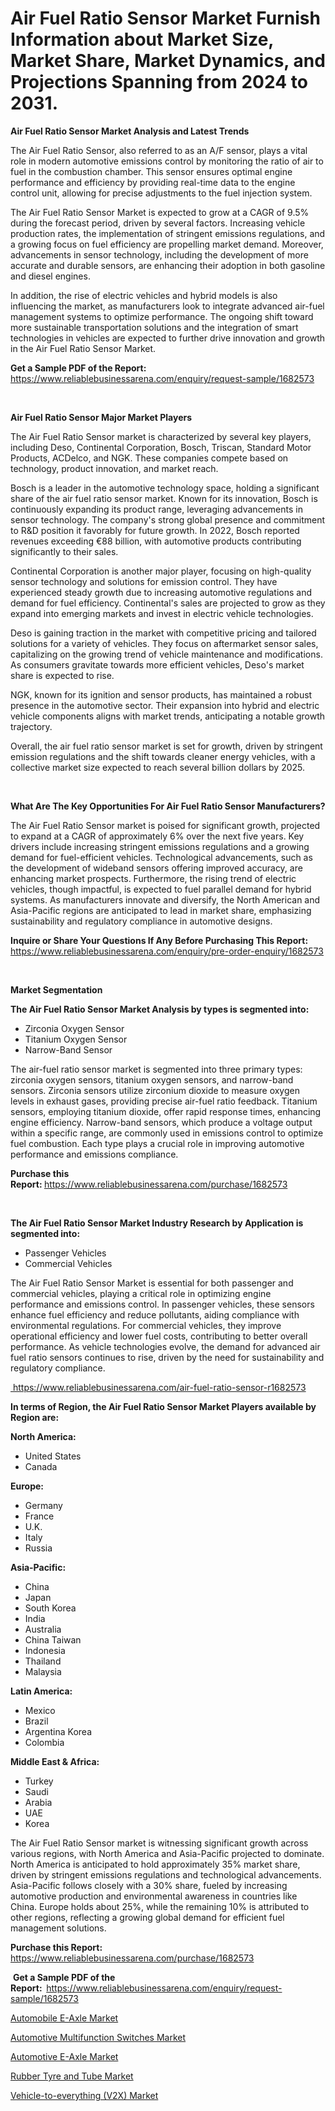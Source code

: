<p><h1>Air Fuel Ratio Sensor Market Furnish Information about Market Size, Market Share, Market Dynamics, and Projections Spanning from 2024 to 2031.</h1></p><p><strong>Air Fuel Ratio Sensor Market Analysis and Latest Trends</strong></p>
<p><p>The Air Fuel Ratio Sensor, also referred to as an A/F sensor, plays a vital role in modern automotive emissions control by monitoring the ratio of air to fuel in the combustion chamber. This sensor ensures optimal engine performance and efficiency by providing real-time data to the engine control unit, allowing for precise adjustments to the fuel injection system. </p><p>The Air Fuel Ratio Sensor Market is expected to grow at a CAGR of 9.5% during the forecast period, driven by several factors. Increasing vehicle production rates, the implementation of stringent emissions regulations, and a growing focus on fuel efficiency are propelling market demand. Moreover, advancements in sensor technology, including the development of more accurate and durable sensors, are enhancing their adoption in both gasoline and diesel engines. </p><p>In addition, the rise of electric vehicles and hybrid models is also influencing the market, as manufacturers look to integrate advanced air-fuel management systems to optimize performance. The ongoing shift toward more sustainable transportation solutions and the integration of smart technologies in vehicles are expected to further drive innovation and growth in the Air Fuel Ratio Sensor Market.</p></p>
<p><strong>Get a Sample PDF of the Report:&nbsp;</strong> <a href="https://www.reliablebusinessarena.com/enquiry/request-sample/1682573?utm_campaign=1551&utm_medium=2&utm_source=Github&utm_content=ia&utm_term=15102024&utm_id=air-fuel-ratio-sensor">https://www.reliablebusinessarena.com/enquiry/request-sample/1682573</a></p>
<p>&nbsp;</p>
<p><strong>Air Fuel Ratio Sensor Major Market Players</strong></p>
<p><p>The Air Fuel Ratio Sensor market is characterized by several key players, including Deso, Continental Corporation, Bosch, Triscan, Standard Motor Products, ACDelco, and NGK. These companies compete based on technology, product innovation, and market reach.</p><p>Bosch is a leader in the automotive technology space, holding a significant share of the air fuel ratio sensor market. Known for its innovation, Bosch is continuously expanding its product range, leveraging advancements in sensor technology. The company's strong global presence and commitment to R&D position it favorably for future growth. In 2022, Bosch reported revenues exceeding €88 billion, with automotive products contributing significantly to their sales.</p><p>Continental Corporation is another major player, focusing on high-quality sensor technology and solutions for emission control. They have experienced steady growth due to increasing automotive regulations and demand for fuel efficiency. Continental's sales are projected to grow as they expand into emerging markets and invest in electric vehicle technologies.</p><p>Deso is gaining traction in the market with competitive pricing and tailored solutions for a variety of vehicles. They focus on aftermarket sensor sales, capitalizing on the growing trend of vehicle maintenance and modifications. As consumers gravitate towards more efficient vehicles, Deso's market share is expected to rise.</p><p>NGK, known for its ignition and sensor products, has maintained a robust presence in the automotive sector. Their expansion into hybrid and electric vehicle components aligns with market trends, anticipating a notable growth trajectory.</p><p>Overall, the air fuel ratio sensor market is set for growth, driven by stringent emission regulations and the shift towards cleaner energy vehicles, with a collective market size expected to reach several billion dollars by 2025.</p></p>
<p>&nbsp;</p>
<p><strong>What Are The Key Opportunities For Air Fuel Ratio Sensor Manufacturers?</strong></p>
<p><p>The Air Fuel Ratio Sensor market is poised for significant growth, projected to expand at a CAGR of approximately 6% over the next five years. Key drivers include increasing stringent emissions regulations and a growing demand for fuel-efficient vehicles. Technological advancements, such as the development of wideband sensors offering improved accuracy, are enhancing market prospects. Furthermore, the rising trend of electric vehicles, though impactful, is expected to fuel parallel demand for hybrid systems. As manufacturers innovate and diversify, the North American and Asia-Pacific regions are anticipated to lead in market share, emphasizing sustainability and regulatory compliance in automotive designs.</p></p>
<p><strong>Inquire or Share Your Questions If Any Before Purchasing This Report:</strong> <a href="https://www.reliablebusinessarena.com/enquiry/pre-order-enquiry/1682573?utm_campaign=1551&utm_medium=2&utm_source=Github&utm_content=ia&utm_term=15102024&utm_id=air-fuel-ratio-sensor">https://www.reliablebusinessarena.com/enquiry/pre-order-enquiry/1682573</a></p>
<p>&nbsp;</p>
<p><strong>Market Segmentation</strong></p>
<p><strong>The Air Fuel Ratio Sensor Market Analysis by types is segmented into:</strong></p>
<p><ul><li>Zirconia Oxygen Sensor</li><li>Titanium Oxygen Sensor</li><li>Narrow-Band Sensor</li></ul></p>
<p><p>The air-fuel ratio sensor market is segmented into three primary types: zirconia oxygen sensors, titanium oxygen sensors, and narrow-band sensors. Zirconia sensors utilize zirconium dioxide to measure oxygen levels in exhaust gases, providing precise air-fuel ratio feedback. Titanium sensors, employing titanium dioxide, offer rapid response times, enhancing engine efficiency. Narrow-band sensors, which produce a voltage output within a specific range, are commonly used in emissions control to optimize fuel combustion. Each type plays a crucial role in improving automotive performance and emissions compliance.</p></p>
<p><strong>Purchase this Report:&nbsp;</strong><a href="https://www.reliablebusinessarena.com/purchase/1682573?utm_campaign=1551&utm_medium=2&utm_source=Github&utm_content=ia&utm_term=15102024&utm_id=air-fuel-ratio-sensor">https://www.reliablebusinessarena.com/purchase/1682573</a></p>
<p>&nbsp;</p>
<p><strong>The Air Fuel Ratio Sensor Market Industry Research by Application is segmented into:</strong></p>
<p><ul><li>Passenger Vehicles</li><li>Commercial Vehicles</li></ul></p>
<p><p>The Air Fuel Ratio Sensor Market is essential for both passenger and commercial vehicles, playing a critical role in optimizing engine performance and emissions control. In passenger vehicles, these sensors enhance fuel efficiency and reduce pollutants, aiding compliance with environmental regulations. For commercial vehicles, they improve operational efficiency and lower fuel costs, contributing to better overall performance. As vehicle technologies evolve, the demand for advanced air fuel ratio sensors continues to rise, driven by the need for sustainability and regulatory compliance.</p></p>
<p><a href="https://www.reliablebusinessarena.com/air-fuel-ratio-sensor-r1682573?utm_campaign=1551&utm_medium=2&utm_source=Github&utm_content=ia&utm_term=15102024&utm_id=air-fuel-ratio-sensor">&nbsp;https://www.reliablebusinessarena.com/air-fuel-ratio-sensor-r1682573</a></p>
<p><strong>In terms of Region, the Air Fuel Ratio Sensor Market Players available by Region are:</strong></p>
<p>
    <p> <strong> North America: </strong>
        <ul>
            <li>United States</li>
            <li>Canada</li>
        </ul>
        </p> 
    <p> <strong> Europe: </strong>
        <ul>
            <li>Germany</li>
            <li>France</li>
            <li>U.K.</li>
            <li>Italy</li>
            <li>Russia</li>
        </ul>
        </p> 
    <p> <strong> Asia-Pacific: </strong>
        <ul>
            <li>China</li>
            <li>Japan</li>
            <li>South Korea</li>
            <li>India</li>
            <li>Australia</li>
            <li>China Taiwan</li>
            <li>Indonesia</li>
            <li>Thailand</li>
            <li>Malaysia</li>
        </ul>
        </p> 
    <p> <strong> Latin America: </strong>
        <ul>
            <li>Mexico</li>
            <li>Brazil</li>
            <li>Argentina Korea</li>
            <li>Colombia</li>
        </ul>
        </p> 
    <p> <strong> Middle East & Africa: </strong>
        <ul>
            <li>Turkey</li>
            <li>Saudi</li>
            <li>Arabia</li>
            <li>UAE</li>
            <li>Korea</li>
        </ul>
    </p>
    </p>
<p><p>The Air Fuel Ratio Sensor market is witnessing significant growth across various regions, with North America and Asia-Pacific projected to dominate. North America is anticipated to hold approximately 35% market share, driven by stringent emissions regulations and technological advancements. Asia-Pacific follows closely with a 30% share, fueled by increasing automotive production and environmental awareness in countries like China. Europe holds about 25%, while the remaining 10% is attributed to other regions, reflecting a growing global demand for efficient fuel management solutions.</p></p>
<p><strong>Purchase this Report: </strong><a href="https://www.reliablebusinessarena.com/purchase/1682573?utm_campaign=1551&utm_medium=2&utm_source=Github&utm_content=ia&utm_term=15102024&utm_id=air-fuel-ratio-sensor">https://www.reliablebusinessarena.com/purchase/1682573</a></p>
<p>&nbsp;<strong>Get a Sample PDF of the Report:&nbsp;&nbsp;</strong><a href="https://www.reliablebusinessarena.com/enquiry/request-sample/1682573?utm_campaign=1551&utm_medium=2&utm_source=Github&utm_content=ia&utm_term=15102024&utm_id=air-fuel-ratio-sensor">https://www.reliablebusinessarena.com/enquiry/request-sample/1682573</a></p>
<p><strong></strong></p>
<p><p><a href="https://www.linkedin.com/pulse/global-automobile-e-axle-market-pulse-trends-growth-analysis-onzif?utm_campaign=1551&utm_medium=2&utm_source=Github&utm_content=ia&utm_term=15102024&utm_id=air-fuel-ratio-sensor">Automobile E-Axle Market</a></p><p><a href="https://www.linkedin.com/pulse/automotive-multifunction-switches-market-growth-outlook-jzglf?utm_campaign=1551&utm_medium=2&utm_source=Github&utm_content=ia&utm_term=15102024&utm_id=air-fuel-ratio-sensor">Automotive Multifunction Switches Market</a></p><p><a href="https://www.linkedin.com/pulse/automotive-e-axle-market-share-analysis-growth-trends-xz5rf?utm_campaign=1551&utm_medium=2&utm_source=Github&utm_content=ia&utm_term=15102024&utm_id=air-fuel-ratio-sensor">Automotive E-Axle Market</a></p><p><a href="https://www.linkedin.com/pulse/global-rubber-tyre-tube-market-trends-forecasts-strategic-czyrf?utm_campaign=1551&utm_medium=2&utm_source=Github&utm_content=ia&utm_term=15102024&utm_id=air-fuel-ratio-sensor">Rubber Tyre and Tube Market</a></p><p><a href="https://www.linkedin.com/pulse/vehicle-to-everything-v2x-market-research-report-exploring-5dv8f?utm_campaign=1551&utm_medium=2&utm_source=Github&utm_content=ia&utm_term=15102024&utm_id=air-fuel-ratio-sensor">Vehicle-to-everything (V2X) Market</a></p></p>